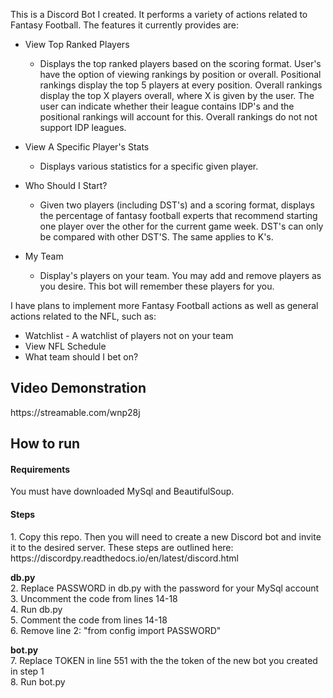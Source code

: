 This is a Discord Bot I created. It performs a variety of actions related to Fantasy Football. The features it currently provides are:

* View Top Ranked Players
  * Displays the top ranked players based on the scoring format. 
User's have the option of viewing rankings by position or overall. Positional 
rankings display the top 5 players at every position. Overall rankings display 
the top X players overall, where X is given by the user. The user can indicate 
whether their league contains IDP's and the positional rankings will account for this. 
Overall rankings do not not support IDP leagues.

* View A Specific Player's Stats
  * Displays various statistics for a specific given player.

* Who Should I Start?
  * Given two players (including DST's) and a scoring format, displays 
the percentage of fantasy football experts that recommend starting one player over 
the other for the current game week. DST's can only be compared with other DST'S. 
The same applies to K's.

* My Team
  * Display's players on your team. You may add and remove players as 
you desire. This bot will remember these players for you.

I have plans to implement more Fantasy Football actions as well as general actions related to the NFL, such as:
* Watchlist - A watchlist of players not on your team
* View NFL Schedule
* What team should I bet on?

<h2>Video Demonstration</h3> 
https://streamable.com/wnp28j

<h2>How to run</h3> 
<h4>Requirements</h4>
You must have downloaded MySql and BeautifulSoup.

<h4>Steps</h4> 
1. Copy this repo. Then you will need to create a new Discord bot and invite it to the desired server. These steps are outlined here: https://discordpy.readthedocs.io/en/latest/discord.html  
  
  
**db.py**  
2. Replace PASSWORD in db.py with the password for your MySql account   
3. Uncomment the code from lines 14-18  
4. Run db.py  
5. Comment the code from lines 14-18  
6. Remove line 2: "from config import PASSWORD" 
  
**bot.py**  
7. Replace TOKEN in line 551 with the the token of the new bot you created in step 1  
8. Run bot.py  

 
